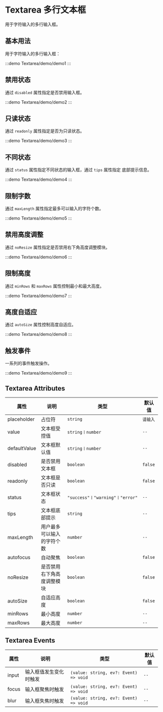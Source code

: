 # Textarea 多行文本框

用于字符输入的多行输入框。

## 基本用法

用于字符输入的多行输入框：

:::demo
Textarea/demo/demo1
:::

## 禁用状态

通过 `disabled` 属性指定是否禁用输入框。

:::demo
Textarea/demo/demo2
:::

## 只读状态

通过 `readonly` 属性指定是否为只读状态。

:::demo
Textarea/demo/demo3
:::

## 不同状态

通过 `status` 属性指定不同状态的输入框，通过 `tips` 属性指定 底部提示信息。

:::demo
Textarea/demo/demo4
:::

## 限制字数

通过 `maxLength` 属性指定最多可以输入的字符个数。

:::demo
Textarea/demo/demo5
:::

## 禁用高度调整

通过 `noResize` 属性指定是否禁用右下角高度调整模块。

:::demo
Textarea/demo/demo6
:::

## 限制高度

通过 `minRows` 和 `maxRows` 属性控制最小和最大高度。

:::demo
Textarea/demo/demo7
:::

## 高度自适应

通过 `autoSize` 属性控制高度自适应。

:::demo
Textarea/demo/demo8
:::

## 触发事件

一系列的事件触发操作。

:::demo
Textarea/demo/demo9
:::

## Textarea Attributes

| 属性         | 说明                       | 类型                            | 默认值   |
| ------------ | -------------------------- | ------------------------------- | -------- |
| placeholder  | 占位符                     | `string`                        | `请输入` |
| value        | 文本框受控值               | `string〡number`                | `--`     |
| defaultValue | 文本框默认值               | `string〡number`                | `--`     |
| disabled     | 是否禁用文本框             | `boolean`                       | `false`  |
| readonly     | 文本框是否只读             | `boolean`                       | `false`  |
| status       | 文本框状态                 | `"success"〡"warning"〡"error"` | `--`     |
| tips         | 文本框底部提示             | `string`                        | `--`     |
| maxLength    | 用户最多可以输入的字符个数 | `number`                        | `--`     |
| autofocus    | 自动聚焦                   | `boolean`                       | `false`  |
| noResize     | 是否禁用右下角高度调整模块 | `boolean`                       | `false`  |
| autoSize     | 自适应高度                 | `boolean`                       | `false`  |
| minRows      | 最小高度                   | `number`                        | `--`     |
| maxRows      | 最大高度                   | `number`                        | `--`     |

## Textarea Events

| 属性  | 说明                   | 类型                                  | 默认值 |
| ----- | ---------------------- | ------------------------------------- | ------ |
| input | 输入框值发生变化时触发 | `(value: string, ev?: Event) => void` | `--`   |
| focus | 输入框聚焦时触发       | `(value: string, ev?: Event) => void` | `--`   |
| blur  | 输入框失焦时触发       | `(value: string, ev?: Event) => void` | `--`   |
